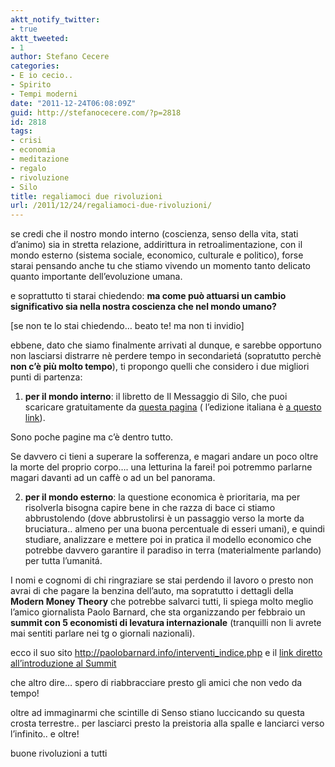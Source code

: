 ```yaml
---
aktt_notify_twitter:
- true
aktt_tweeted:
- 1
author: Stefano Cecere
categories:
- E io cecio..
- Spirito
- Tempi moderni
date: "2011-12-24T06:08:09Z"
guid: http://stefanocecere.com/?p=2818
id: 2818
tags:
- crisi
- economia
- meditazione
- regalo
- rivoluzione
- Silo
title: regaliamoci due rivoluzioni
url: /2011/12/24/regaliamoci-due-rivoluzioni/
---
```


se credi che il nostro mondo interno (coscienza, senso della vita, stati d&#8217;animo) sia in stretta relazione, addirittura in retroalimentazione, con il mondo esterno (sistema sociale, economico, culturale e politico), forse starai pensando anche tu che stiamo vivendo un momento tanto delicato quanto importante dell&#8217;evoluzione umana.

e soprattutto ti starai chiedendo: **ma come può attuarsi un cambio significativo sia nella nostra coscienza che nel mondo umano?**

[se non te lo stai chiedendo&#8230; beato te! ma non ti invidio]

ebbene, dato che siamo finalmente arrivati al dunque, e sarebbe opportuno non lasciarsi distrarre nè perdere tempo in secondarietá (sopratutto perchè **non c&#8217;è più molto tempo**), ti propongo quelli che considero i due migliori punti di partenza:

1) **per il mondo interno**: il libretto de Il Messaggio di Silo, che puoi scaricare gratuitamente da [questa pagina](http://www.silo.net/Documentos-Message.php) ( l&#8217;edizione italiana è [a questo link](http://www.silo.net/ReferenceMaterials/Mensaje_it.rtf)).
  
Sono poche pagine ma c&#8217;è dentro tutto.
  
Se davvero ci tieni a superare la sofferenza, e magari andare un poco oltre la morte del proprio corpo&#8230;. una letturina la farei! poi potremmo parlarne magari davanti ad un caffè o ad un bel panorama.

2) **per il mondo esterno**: la questione economica è prioritaria, ma per risolverla bisogna capire bene in che razza di bace ci stiamo abbrustolendo (dove abbrustolirsi è un passaggio verso la morte da bruciatura.. almeno per una buona percentuale di esseri umani), e quindi studiare, analizzare e mettere poi in pratica il modello economico che potrebbe davvero garantire il paradiso in terra (materialmente parlando) per tutta l&#8217;umanitá.
  
I nomi e cognomi di chi ringraziare se stai perdendo il lavoro o presto non avrai di che pagare la benzina dell&#8217;auto, ma sopratutto i dettagli della **Modern Money Theory** che potrebbe salvarci tutti, li spiega molto meglio l&#8217;amico giornalista Paolo Barnard, che sta organizzando per febbraio un **summit con 5 economisti di levatura internazionale** (tranquilli non li avrete mai sentiti parlare nei tg o giornali nazionali).
  
ecco il suo sito <http://paolobarnard.info/interventi_indice.php> e il [link diretto all&#8217;introduzione al Summit](http://paolobarnard.info/intervento_mostra_go.php?id=283)

che altro dire&#8230; spero di riabbracciare presto gli amici che non vedo da tempo!
  
oltre ad immaginarmi che scintille di Senso stiano luccicando su questa crosta terrestre.. per lasciarci presto la preistoria alla spalle e lanciarci verso l&#8217;infinito.. e oltre!

buone rivoluzioni a tutti